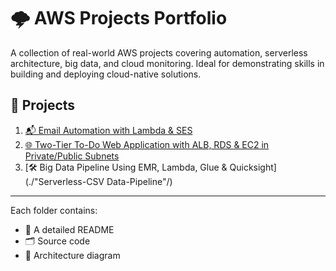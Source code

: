 # 🌩️ AWS Projects Portfolio

A collection of real-world AWS projects covering automation, serverless architecture, big data, and cloud monitoring. Ideal for demonstrating skills in building and deploying cloud-native solutions.

## 🔗 Projects

1. [📬 Email Automation with Lambda & SES](./Event-Announcement-System/)
2. [🌐 Two-Tier To-Do Web Application with ALB, RDS & EC2 in Private/Public Subnets](./Two-Tier-TodoApp)
3. [🛠️ Big Data Pipeline Using EMR, Lambda, Glue & Quicksight](./"Serverless-CSV Data-Pipeline"/)

---

Each folder contains:
- 📖 A detailed README
- 🗂️ Source code
- 🧩 Architecture diagram
